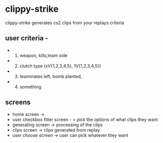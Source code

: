 # clippy-strike

clippy-strike generates cs2 clips from your replays  criteria 

## user criteria - 
- 1. weapon, kills,team side
- 2. clutch type (xV{1,2,3,4,5}, 1V{1,2,3,4,5})
- 3. teammates left, bomb planted, 
- 4. something

## screens 
- home screen ->  
- user checkbox fitler screen - > pick the options of what clips they want
- generating screen  -> processing of the clips 
- clips screen -> clips generated from replay
- user choose screen -> user can pick whatever they want


